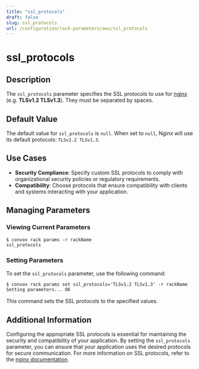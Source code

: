 ```yaml
---
title: "ssl_protocols"
draft: false
slug: ssl_protocols
url: /configuration/rack-parameters/aws/ssl_protocols
---
```


# ssl_protocols

## Description
The `ssl_protocols` parameter specifies the SSL protocols to use for [nginx](https://nginx.org/en/docs/http/ngx_http_proxy_module.html#proxy_ssl_protocols) (e.g. **TLSv1.2 TLSv1.3**). They must be separated by spaces.

## Default Value
The default value for `ssl_protocols` is `null`. When set to `null`, Nginx will use its default protocols: `TLSv1.2 TLSv1.3`.

## Use Cases
- **Security Compliance**: Specify custom SSL protocols to comply with organizational security policies or regulatory requirements.
- **Compatibility**: Choose protocols that ensure compatibility with clients and systems interacting with your application.

## Managing Parameters

### Viewing Current Parameters
```html
$ convox rack params -r rackName
ssl_protocols  
```

### Setting Parameters
To set the `ssl_protocols` parameter, use the following command:
```html
$ convox rack params set ssl_protocols='TLSv1.2 TLSv1.3' -r rackName
Setting parameters... OK
```
This command sets the SSL protocols to the specified values.

## Additional Information
Configuring the appropriate SSL protocols is essential for maintaining the security and compatibility of your application. By setting the `ssl_protocols` parameter, you can ensure that your application uses the desired protocols for secure communication. For more information on SSL protocols, refer to the [nginx documentation](https://nginx.org/en/docs/http/ngx_http_proxy_module.html#proxy_ssl_protocols).
